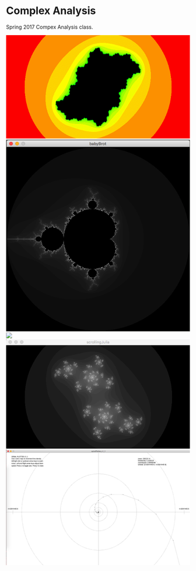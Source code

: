 # Complex Analysis
Spring 2017 Compex Analysis class.

![](images/julia.gif)
![](images/baby_brot.png)
![](images/colorized_brot.png)
![](images/scrolling_julia.png)
![](images/spiral_plotter.png)
